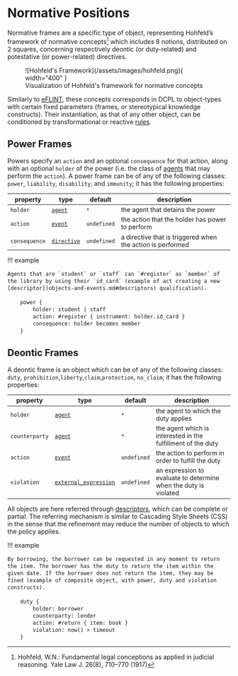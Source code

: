 # Normative Positions

Normative frames are a specific type of object, representing Hohfeld’s framework of normative concepts[^1] which includes 8 notions, distributed on 2 squares, concerning respectively deontic (or duty-related) and potestative (or power-related) directives.

<figure markdown="span">
  ![Hohfeld's Framework](/assets/images/hohfeld.png){ width="400" }
  <figcaption>Visualization of Hohfeld's framework for normative concepts</figcaption>
</figure>

Similarly to [eFLINT](https://gitlab.com/eflint), these concepts corresponds in DCPL to object-types with certain fixed parameters (frames, or stereotypical knowledge constructs).
Their instantiation, as that of any other object, can be conditioned by transformational or reactive [rules](rules.md).

## Power Frames

Powers specify an `action` and an optional `consequence` for that action, along with an optional `holder` of the power (i.e. the class of [agents](objects-and-events.md#agents) that may perform the `action`). A power frame can be of any of the following classes: `power`, `liability`, `disability`, and `immunity`; it has the following properties:

| property      | type                                                 | default     | description                                                |
| ------------- | ---------------------------------------------------- | ----------- | ---------------------------------------------------------- |
| `holder`      | [`agent`](../reference/objects-and-events.md#agents) | `*`         | the agent that detains the power                           |
| `action`      | [`event`](../reference/objects-and-events.md#events) | `undefined` | the action that the holder has power to perform            |
| `consequence` | [`directive`](../reference/objects-and-events.md)    | `undefined` | a directive that is triggered when the action is performed |

!!! example

    Agents that are `student` or `staff` can `#register` as `member` of the library by using their `id_card` (example of act creating a new [descriptor](objects-and-events.md#descriptors) qualification).

        power {
            holder: student | staff
            action: #register { instrument: holder.id_card }
            consequence: holder becomes member
        }

## Deontic Frames

A deontic frame is an object which can be of any of the following classes: `duty`, `prohibition`,`liberty`,`claim`,`protection`, `no_claim`; it has the following properties:

| property       | type                                                          | default     | description                                                      |
| -------------- | ------------------------------------------------------------- | ----------- | ---------------------------------------------------------------- |
| `holder`       | [`agent`](../reference/objects-and-events.md#agents)          | `*`         | the agent to which the duty applies                              |
| `counterparty` | [`agent`](../reference/objects-and-events.md#agents)          | `*`         | the agent which is interested in the fulfillment of the duty     |
| `action`       | [`event`](../reference/objects-and-events.md#events)          | `undefined` | the action to perform in order to fulfill the duty               |
| `violation`    | [`external_expression`](../reference/external-expressions.md) | `undefined` | an expression to evaluate to determine when the duty is violated |

All objects are here referred through [descriptors](../reference/objects-and-events.md#descriptors), which can be complete or partial. The referring mechanism is similar to Cascading Style Sheets (CSS) in the sense that the refinement may reduce the number of objects to which the policy applies.

!!! example

    By borrowing, the borrower can be requested in any moment to return the item. The borrower has the duty to return the item within the given date. If the borrower does not return the item, they may be fined (example of composite object, with power, duty and violation constructs).

        duty {
            holder: borrower
            counterparty: lender
            action: #return { item: book }
            violation: now() > timeout
        }

[^1]: Hohfeld, W.N.: Fundamental legal conceptions as applied in judicial reasoning. Yale Law J. 26(8), 710–770 (1917)
